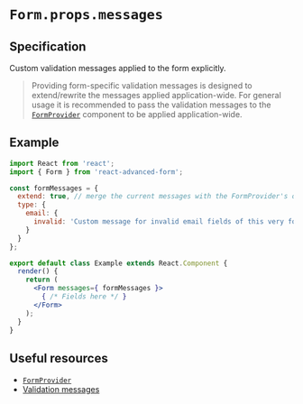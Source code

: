 # `Form.props.messages`

## Specification
Custom validation messages applied to the form explicitly.

> Providing form-specific validation messages is designed to extend/rewrite the messages applied application-wide. For general usage it is recommended to pass the validation messages to the [`FormProvider`](../../Provider.md) component to be applied application-wide.

## Example
```jsx
import React from 'react';
import { Form } from 'react-advanced-form';

const formMessages = {
  extend: true, // merge the current messages with the FormProvider's ones
  type: {
    email: {
      invalid: 'Custom message for invalid email fields of this very form'
    }
  }
};

export default class Example extends React.Component {
  render() {
    return (
      <Form messages={ formMessages }>
        { /* Fields here */ }
      </Form>
    );
  }
}
```

## Useful resources
* [`FormProvider`](../../Provider.md)
* [Validation messages](../../../validation/messages.md)
